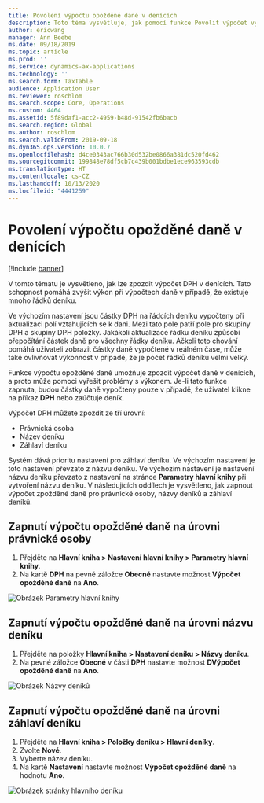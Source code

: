 ```yaml
---
title: Povolení výpočtu opožděné daně v denících
description: Toto téma vysvětluje, jak pomocí funkce Povolit výpočet výpočet opožděné daně v deníku zvýšit výkonnost výpočtu daně, pokud je objem řádků deníku velmi velký.
author: ericwang
manager: Ann Beebe
ms.date: 09/18/2019
ms.topic: article
ms.prod: ''
ms.service: dynamics-ax-applications
ms.technology: ''
ms.search.form: TaxTable
audience: Application User
ms.reviewer: roschlom
ms.search.scope: Core, Operations
ms.custom: 4464
ms.assetid: 5f89daf1-acc2-4959-b48d-91542fb6bacb
ms.search.region: Global
ms.author: roschlom
ms.search.validFrom: 2019-09-18
ms.dyn365.ops.version: 10.0.7
ms.openlocfilehash: d4ce0343ac766b30d532be0866a381dc520fd462
ms.sourcegitcommit: 199848e78df5cb7c439b001bdbe1ece963593cdb
ms.translationtype: HT
ms.contentlocale: cs-CZ
ms.lasthandoff: 10/13/2020
ms.locfileid: "4441259"
---
```

# <a name="enable-delayed-tax-calculation-on-journals"></a>Povolení výpočtu opožděné daně v denících
[!include [banner](../includes/banner.md)]


V tomto tématu je vysvětleno, jak lze zpozdit výpočet DPH v denících. Tato schopnost pomáhá zvýšit výkon při výpočtech daně v případě, že existuje mnoho řádků deníku.

Ve výchozím nastavení jsou částky DPH na řádcích deníku vypočteny při aktualizaci polí vztahujících se k dani. Mezi tato pole patří pole pro skupiny DPH a skupiny DPH položky. Jakákoli aktualizace řádku deníku způsobí přepočítání částek daně pro všechny řádky deníku. Ačkoli toto chování pomáhá uživateli zobrazit částky daně vypočtené v reálném čase, může také ovlivňovat výkonnost v případě, že je počet řádků deníku velmi velký.

Funkce výpočtu opožděné daně umožňuje zpozdit výpočet daně v denících, a proto může pomoci vyřešit problémy s výkonem. Je-li tato funkce zapnuta, budou částky daně vypočteny pouze v případě, že uživatel klikne na příkaz **DPH** nebo zaúčtuje deník.

Výpočet DPH můžete zpozdit ze tří úrovní:

- Právnická osoba
- Název deníku
- Záhlaví deníku

Systém dává prioritu nastavení pro záhlaví deníku. Ve výchozím nastavení je toto nastavení převzato z názvu deníku. Ve výchozím nastavení je nastavení názvu deníku převzato z nastavení na stránce **Parametry hlavní knihy** při vytvoření názvu deníku. V následujících oddílech je vysvětleno, jak zapnout výpočet zpožděné daně pro právnické osoby, názvy deníků a záhlaví deníků.

## <a name="turn-on-delayed-tax-calculation-at-the-legal-entity-level"></a>Zapnutí výpočtu opožděné daně na úrovni právnické osoby

1. Přejděte na **Hlavní kniha \> Nastavení hlavní knihy \> Parametry hlavní knihy**.
2. Na kartě **DPH** na pevné záložce **Obecné** nastavte možnost **Výpočet opožděné daně** na **Ano**.

![Obrázek Parametry hlavní knihy](media/delayed-tax-calculation-gl.png)

## <a name="turn-on-delayed-tax-calculation-at-the-journal-name-level"></a>Zapnutí výpočtu opožděné daně na úrovni názvu deníku

1. Přejděte na položky **Hlavní kniha \> Nastavení deníku \> Názvy deníku**.
2. Na pevné záložce **Obecné** v části **DPH** nastavte možnost **DVýpočet opožděné daně** na **Ano**.

![Obrázek Názvy deníků](media/delayed-tax-calculation-journal-name.png)

## <a name="turn-on-delayed-tax-calculation-at-the-journal-header-level"></a>Zapnutí výpočtu opožděné daně na úrovni záhlaví deníku

1. Přejděte na **Hlavní kniha \> Položky deníku \> Hlavní deníky**.
2. Zvolte **Nové**.
3. Vyberte název deníku.
4. Na kartě **Nastavení** nastavte možnost **Výpočet opožděné daně** na hodnotu **Ano**.

![Obrázek stránky hlavního deníku](media/delayed-tax-calculation-journal-header.png)
